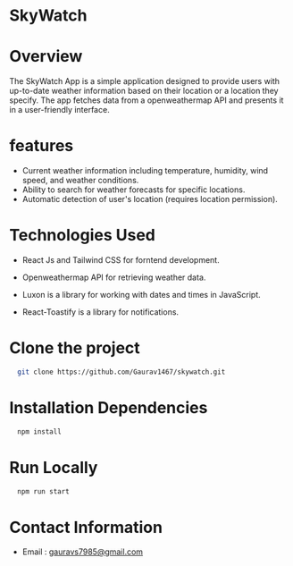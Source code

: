 # SkyWatch

# Overview

The SkyWatch App is a simple application designed to provide users with up-to-date weather information based on their location or a location they specify. The app fetches data from a openweathermap API and presents it in a user-friendly interface.

# features

- Current weather information including temperature, humidity, wind speed, and weather conditions.
- Ability to search for weather forecasts for specific locations.
- Automatic detection of user's location (requires location permission).

# Technologies Used

- React Js and Tailwind CSS for forntend development.

- Openweathermap API for retrieving weather data.

- Luxon is a library for working with dates and times in JavaScript.

- React-Toastify is a library for notifications.

# Clone the project

```bash
  git clone https://github.com/Gaurav1467/skywatch.git
```
# Installation Dependencies

```bash
  npm install
```
# Run Locally

```bash
  npm run start
```

# Contact Information

- Email : gauravs7985@gmail.com






